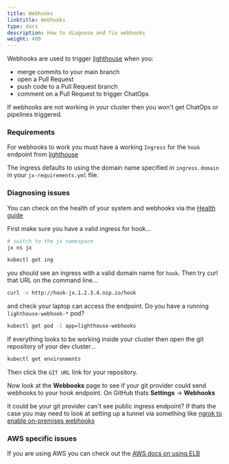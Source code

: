 ```yaml
---
title: Webhooks
linktitle: Webhooks
type: docs
description: How to diagnose and fix webhooks
weight: 400
---
```


Webhooks are used to trigger [lighthouse](https://github.com/jenkins-x/lighthouse) when you:

- merge commits to your main branch
- open a Pull Request
- push code to a Pull Request branch
- comment on a Pull Request to trigger ChatOps

If webhooks are not working in your cluster then you won't get ChatOps or pipelines triggered.

### Requirements

For webhooks to work you must have a working `Ingress` for the `hook` endpoint from [lighthouse](https://github.com/jenkins-x/lighthouse)

The ingress defaults to using the domain name specified in `ingress.domain` in your `jx-requirements.yml` file.

### Diagnosing issues

You can check on the health of your system and webhooks via the [Health guide](/v3/admin/setup/health/)

First make sure you have a valid ingress for hook...

```bash
# switch to the jx namespace
jx ns jx

kubectl get ing
```

you should see an ingress with a valid domain name for `hook`. Then try curl that URL on the command line...

```bash
curl -v http://hook-jx.1.2.3.4.nip.io/hook
```

and check your laptop can access the endpoint. Do you have a running `lighthouse-webhook-*` pod?

```bash
kubectl get pod -l app=lighthouse-webhooks
```

If everything looks to be working inside your cluster then open the git repository of your dev cluster...

```bash
kubectl get environments
```

Then click the `GIT URL` link for your repository.

Now look at the **Webbooks** page to see if your git provider could send webhooks to your hook endpoint. On GitHub thats **Settings** -> **Webhooks**

It could be your git provider can't see public ingress endpoint? If thats the case you may need to look at setting up a tunnel via something like [ngrok to enable on-premises webhooks](/v3/admin/platforms/on-premises/#enable-webhooks)

### AWS specific issues

If you are using AWS you can check out the [AWS docs on using ELB](https://docs.aws.amazon.com/Route53/latest/DeveloperGuide/routing-to-elb-load-balancer.html)
